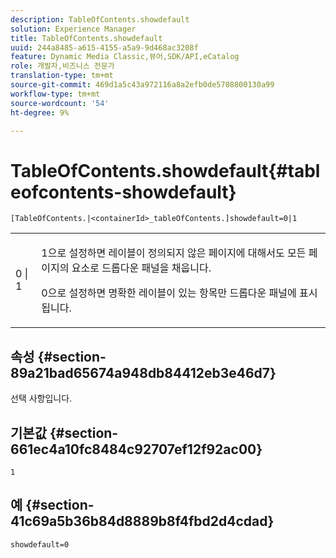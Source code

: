 ```yaml
---
description: TableOfContents.showdefault
solution: Experience Manager
title: TableOfContents.showdefault
uuid: 244a8485-a615-4155-a5a9-9d468ac3208f
feature: Dynamic Media Classic,뷰어,SDK/API,eCatalog
role: 개발자,비즈니스 전문가
translation-type: tm+mt
source-git-commit: 469d1a5c43a972116a8a2efb0de5708800130a99
workflow-type: tm+mt
source-wordcount: '54'
ht-degree: 9%

---
```



# TableOfContents.showdefault{#tableofcontents-showdefault}

`[TableOfContents.|<containerId>_tableOfContents.]showdefault=0|1`

<table id="table_BE34F807437C4955A2A640495E05138F"> 
 <tbody> 
  <tr> 
   <td> <p> <span class="codeph"> 0 | 1</span> </p> </td> 
   <td> <p> <span class="codeph"> 1</span>으로 설정하면 레이블이 정의되지 않은 페이지에 대해서도 모든 페이지의 요소로 드롭다운 패널을 채웁니다. </p> <p><span class="codeph"> 0</span>으로 설정하면 명확한 레이블이 있는 항목만 드롭다운 패널에 표시됩니다. </p> </td> 
  </tr> 
 </tbody> 
</table>

## 속성 {#section-89a21bad65674a948db84412eb3e46d7}

선택 사항입니다.

## 기본값 {#section-661ec4a10fc8484c92707ef12f92ac00}

`1`

## 예 {#section-41c69a5b36b84d8889b8f4fbd2d4cdad}

`showdefault=0`
